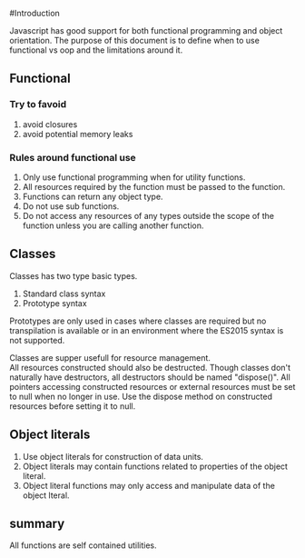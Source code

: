 #Introduction

Javascript has good support for both functional programming and object orientation.
The purpose of this document is to define when to use functional vs oop and the limitations around it.

## Functional
### Try to favoid
1. avoid closures  
1. avoid potential memory leaks  
### Rules around functional use
1. Only use functional programming when for utility functions.  
1. All resources required by the function must be passed to the function.  
1. Functions can return any object type.  
1. Do not use sub functions.
1. Do not access any resources of any types outside the scope of the function unless you are calling another function.

## Classes
Classes has two type basic types.  
1. Standard class  syntax  
1. Prototype syntax

Prototypes are only used in cases where classes are required but no transpilation is available or in an environment where the ES2015 syntax is not supported.

Classes are supper usefull for resource management.  
All resources constructed should also be destructed.
Though classes don't naturally have destructors, all destructors should be named "dispose()".
All pointers accessing constructed resources or external resources must be set to null when no longer in use.
Use the dispose method on constructed resources before setting it to null.

## Object literals
1. Use object literals for construction of data units.
2. Object literals may contain functions related to properties of the object literal.
3. Object literal functions may only access and manipulate data of the object lteral.

## summary
All functions are self contained utilities.
